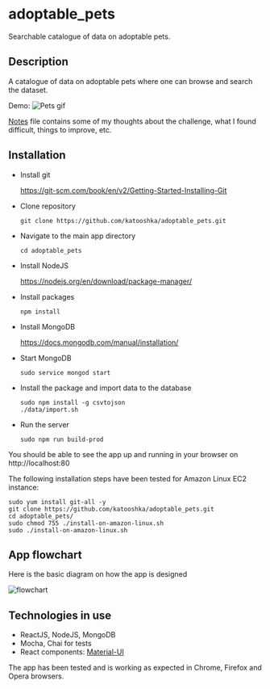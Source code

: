 # adoptable_pets
Searchable catalogue of data on adoptable pets.

## Description

A catalogue of data on adoptable pets where one can browse and search the dataset. 

Demo: ![Pets gif](https://github.com/katooshka/adoptable_pets/blob/master/pets.gif)

[Notes](https://github.com/katooshka/adoptable_pets/blob/master/notes.md) file contains some of my thoughts about the challenge, what I found difficult, things to improve, etc.

## Installation

* Install git
  
  https://git-scm.com/book/en/v2/Getting-Started-Installing-Git

* Clone repository

  `git clone https://github.com/katooshka/adoptable_pets.git`

* Navigate to the main app directory

  `cd adoptable_pets`

* Install NodeJS

  https://nodejs.org/en/download/package-manager/

* Install packages

  `npm install`

* Install MongoDB

  https://docs.mongodb.com/manual/installation/

* Start MongoDB

  `sudo service mongod start`
* Install the package and import data to the database

  ```
  sudo npm install -g csvtojson
  ./data/import.sh
  ```
* Run the server

  `sudo npm run build-prod`

You should be able to see the app up and running in your browser on http://localhost:80

The following installation steps have been tested for Amazon Linux EC2 instance:

  ```
  sudo yum install git-all -y
  git clone https://github.com/katooshka/adoptable_pets.git
  cd adoptable_pets/
  sudo chmod 755 ./install-on-amazon-linux.sh
  sudo ./install-on-amazon-linux.sh
  ```
  
## App flowchart
Here is the basic diagram on how the app is designed

![flowchart](https://user-images.githubusercontent.com/14299978/38213121-0d1d0d9a-36b8-11e8-9a98-75dbc6db7ac1.png)

## Technologies in use
* ReactJS, NodeJS, MongoDB
* Mocha, Chai for tests
* React components: [Material-UI](http://www.material-ui.com/)

The app has been tested and is working as expected in Chrome, Firefox and Opera browsers.



